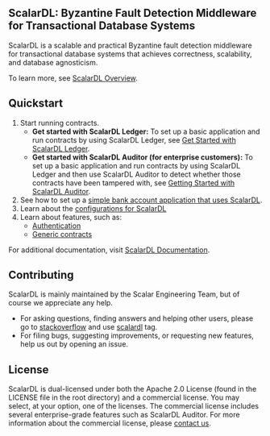 ## ScalarDL: Byzantine Fault Detection Middleware for Transactional Database Systems

ScalarDL is a scalable and practical Byzantine fault detection middleware for transactional database systems that achieves correctness, scalability, and database agnosticism.

To learn more, see [ScalarDL Overview](https://scalardl.scalar-labs.com/docs/latest/overview).

## Quickstart

1. Start running contracts.
   - **Get started with ScalarDL Ledger:** To set up a basic application and run contracts by using ScalarDL Ledger, see [Get Started with ScalarDL Ledger](https://scalardl.scalar-labs.com/docs/latest/getting-started).
   - **Get started with ScalarDL Auditor (for enterprise customers):** To set up a basic application and run contracts by using ScalarDL Ledger and then use ScalarDL Auditor to detect whether those contracts have been tampered with, see [Getting Started with ScalarDL Auditor](https://scalardl.scalar-labs.com/docs/latest/getting-started-auditor).
2. See how to set up a [simple bank account application that uses ScalarDL](https://scalardl.scalar-labs.com/docs/latest/applications/simple-bank-account).
3. Learn about the [configurations for ScalarDL](https://scalardl.scalar-labs.com/docs/latest/configurations)
4. Learn about features, such as:
   - [Authentication](https://scalardl.scalar-labs.com/docs/latest/authentication)
   - [Generic contracts](https://scalardl.scalar-labs.com/docs/latest/use-generic-contracts)

For additional documentation, visit [ScalarDL Documentation](https://scalardl.scalar-labs.com/docs/latest).

## Contributing 
ScalarDL is mainly maintained by the Scalar Engineering Team, but of course we appreciate any help.

* For asking questions, finding answers and helping other users, please go to [stackoverflow](https://stackoverflow.com/) and use [scalardl](https://stackoverflow.com/questions/tagged/scalardl) tag.
* For filing bugs, suggesting improvements, or requesting new features, help us out by opening an issue.

## License

ScalarDL is dual-licensed under both the Apache 2.0 License (found in the LICENSE file in the root directory) and a commercial license. You may select, at your option, one of the licenses. The commercial license includes several enterprise-grade features such as ScalarDL Auditor. For more information about the commercial license, please [contact us](https://www.scalar-labs.com/contact).
